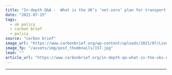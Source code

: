 ```yaml
---
title: "In-depth Q&A -  What is the UK’s ‘net-zero’ plan for transport?"
date: "2021-07-15"
tags: 
  - uk policy
  - carbon brief
  - policy
source: "carbon brief"
image_url: "https://www.carbonbrief.org/wp-content/uploads/2021/07/Lines-of-heavy-goods-vehicles-lorries-and-trucks-parked-on-the-quayside-at-Immingham_DD691R-583x372.jpg"
image_fp: "/assets/img/post_thumbnails/157.jpg"
lead: ""
article_url: "https://www.carbonbrief.org/in-depth-qa-what-is-the-uks-net-zero-plan-for-transport"
---
```


---
